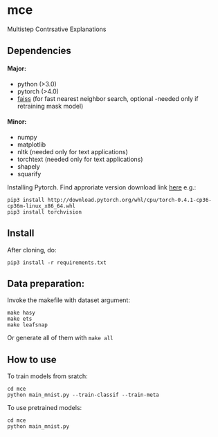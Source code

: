 # mce
Multistep Contrsative Explanations

## Dependencies

#### Major:
* python (>3.0)
* pytorch (>4.0)
* [faiss](https://github.com/facebookresearch/faiss) (for fast nearest neighbor search, optional -needed only if retraining mask model)

#### Minor:
* numpy
* matplotlib
* nltk (needed only for text applications)
* torchtext (needed only for text applications)
* shapely
* squarify

Installing Pytorch. Find approriate version download link [here](https://pytorch.org/) e.g.:

```
pip3 install http://download.pytorch.org/whl/cpu/torch-0.4.1-cp36-cp36m-linux_x86_64.whl
pip3 install torchvision
```

## Install
After cloning, do:
```
pip3 install -r requirements.txt
```

## Data preparation:

Invoke the makefile with dataset argument:

```
make hasy
make ets
make leafsnap
```

Or generate all of them with `make all`

<!-- ```
  python setup.py install
``` -->

## How to use

To train models from sratch:
```
cd mce
python main_mnist.py --train-classif --train-meta
```

To use pretrained models:

```
cd mce
python main_mnist.py
```
<!-- Otherwise, download Pretrained Models:

```
wget  people.csail.mit.edu/davidam/MCE/checkpoints/mnist/classif.pth -P checkpoints/mnist/

wget  people.csail.mit.edu/davidam/MCE/checkpoints/mnist/mask_model_7x7.pth -P checkpoints/mnist/

wget  people.csail.mit.edu/davidam/MCE/checkpoints/hasy/classif.pth -P checkpoints/hasy/

wget  people.csail.mit.edu/davidam/MCE/checkpoints/hasy/mask_model_10x10.pth -P checkpoints/hasy/ -->
